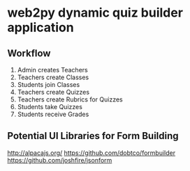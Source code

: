 # web2py dynamic quiz builder application

## Workflow

1. Admin creates Teachers
2. Teachers create Classes
3. Students join Classes
4. Teachers create Quizzes
5. Teachers create Rubrics for Quizzes
5. Students take Quizzes
6. Students receive Grades

## Potential UI Libraries for Form Building

http://alpacajs.org/
https://github.com/dobtco/formbuilder
https://github.com/joshfire/jsonform